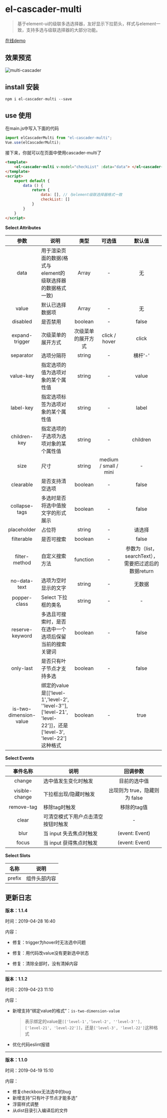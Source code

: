 # el-cascader-multi

> 基于element-ui的级联多选选择器，友好显示下拉箭头，样式与element一致，支持多选与级联选择器的大部分功能。

[在线demo](<https://charming2015.github.io/el-cascader-multi-demo/dist/index.html>)

## 效果预览

![multi-cascader](https://s2.ax1x.com/2019/02/11/kaBE0U.gif)

## install 安装

```shell
npm i el-cascader-multi --save
```

## use 使用

在main.js中写入下面的代码

```javascript
import elCascaderMulti from "el-cascader-multi";
Vue.use(elCascaderMulti);
```

接下来，你就可以在页面中使用cascader-multi了

```html
<template>
    <el-cascader-multi v-model="checkList" :data="data"> </el-cascader-multi>
</template>
<script>
    export default {
        data () {
            return {
                data: [], // 与element级联选择器格式一致
                checkList: []
            }
        }
    }
</script>
```

**Select Attributes**

|          参数          | 说明                                                         |        类型        |        可选值         |                        默认值                        |
| :--------------------: | ------------------------------------------------------------ | :----------------: | :-------------------: | :--------------------------------------------------: |
|          data          | 用于渲染页面的数据(格式与element的级联选择器的数据格式一致)  |       Array        |           -           |                          无                          |
|         value          | 默认已选择数据项                                             |       Array        |           -           |                          无                          |
|        disabled        | 是否禁用                                                     |      boolean       |           -           |                        false                         |
|     expand-trigger     | 次级菜单的展开方式                                           | 次级菜单的展开方式 |     click / hover     |                        click                         |
|       separator        | 选项分隔符                                                   |       string       |           -           |                       横杆'-'                        |
|       value-key        | 指定选项的值为选项对象的某个属性值                           |       string       |           -           |                        value                         |
|       label-key        | 指定选项标签为选项对象的某个属性值                           |       string       |           -           |                        label                         |
|      children-key      | 指定选项的子选项为选项对象的某个属性值                       |       string       |           -           |                       children                       |
|          size          | 尺寸                                                         |       string       | medium / small / mini |                          -                           |
|       clearable        | 是否支持清空选项                                             |      boolean       |           -           |                        false                         |
|     collapse-tags      | 多选时是否将选中值按文字的形式展示                           |      boolean       |           -           |                        false                         |
|      placeholder       | 占位符                                                       |       string       |           -           |                        请选择                        |
|       filterable       | 是否可搜索                                                   |      boolean       |           -           |                        false                         |
|     filter-method      | 自定义搜索方法                                               |      function      |           -           | 参数为（list，searchText），需要把过滤后的数据return |
|      no-data-text      | 选项为空时显示的文字                                         |       string       |           -           |                        无数据                        |
|      popper-class      | Select 下拉框的类名                                          |       string       |           -           |                          -                           |
|    reserve-keyword     | 多选且可搜索时，是否在选中一个选项后保留当前的搜索关键词     |      boolean       |           -           |                        false                         |
|       only-last        | 是否只有叶子节点才支持多选                                   |      boolean       |           -           |                        false                         |
| is-two-dimension-value | 绑定的value是[['level-1','level-2', ''level-3''], ['level-21', 'level-22']]，还是['level-3', 'level-22']这种格式 |      boolean       |           -           |                         true                         |

**Select Events**

|    事件名称    | 说明                               |           回调参数            |
| :------------: | ---------------------------------- | :---------------------------: |
|     change     | 选中值发生变化时触发               |         目前的选中值          |
| visible-change | 下拉框出现/隐藏时触发              | 出现则为 true，隐藏则为 false |
|   remove-tag   | 移除tag时触发                      |          移除的tag值          |
|     clear      | 可清空模式下用户点击清空按钮时触发 |               -               |
|      blur      | 当 input 失去焦点时触发            |        (event: Event)         |
|     focus      | 当 input 获得焦点时触发            |        (event: Event)         |

**Select Slots**

|  名称  | 说明         |
| :----: | ------------ |
| prefix | 组件头部内容 |

## 更新日志

**版本：1.1.4**

时间：2019-04-28 16:40

内容：

- 修复：trigger为hover时无法选中问题
- 修复：用代码改value没有更新选中状态

- 修复：清除全部时，没有清掉内容

-----

**版本：1.1.2**

时间：2019-04-23 11:10

内容：

- 新增支持“绑定value的格式”：`is-two-dimension-value`

  > 表示绑定的value是`[['level-1','level-2', ''level-3''], ['level-21', 'level-22']]`，还是`['level-3', 'level-22']`这种格式

- 优化代码eslint报错

------

**版本：1.1.0**

时间：2019-04-19 15:10

内容：

- 修复checkbox无法选中的bug
- 新增支持“只有叶子节点才能多选”
- 浮窗样式调整
- 从dist目录引入编译后的文件

​	